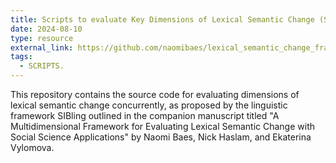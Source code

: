 ```yaml
---
title: Scripts to evaluate Key Dimensions of Lexical Semantic Change (SIBling 1.0)
date: 2024-08-10
type: resource
external_link: https://github.com/naomibaes/lexical_semantic_change_framework
tags:
  - SCRIPTS. 
---
```


This repository contains the source code for evaluating dimensions of lexical semantic change concurrently, as proposed by the linguistic framework SIBling outlined in the companion manuscript titled "A Multidimensional Framework for Evaluating Lexical Semantic Change with Social Science Applications" by Naomi Baes, Nick Haslam, and Ekaterina Vylomova.

<!--more-->
